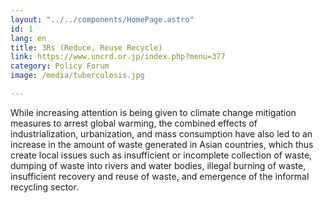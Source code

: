 ```yaml
---
layout: "../../components/HomePage.astro"
id: 1
lang: en
title: 3Rs (Reduce, Reuse Recycle)
link: https://www.uncrd.or.jp/index.php?menu=377
category: Policy Forum
image: /media/tuberculosis.jpg

---
```

While increasing attention is being given to climate change mitigation measures to arrest global warming, the combined effects of industrialization, urbanization, and mass consumption have also led to an increase in the amount of waste generated in Asian countries, which thus create local issues such as insufficient or incomplete collection of waste, dumping of waste into rivers and water bodies, illegal burning of waste, insufficient recovery and reuse of waste, and emergence of the informal recycling sector.
